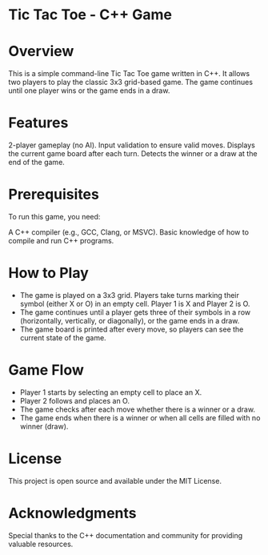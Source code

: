 # Tic Tac Toe - C++ Game
# Overview
This is a simple command-line Tic Tac Toe game written in C++. It allows two players to play the classic 3x3 grid-based game. The game continues until one player wins or the game ends in a draw.

# Features
2-player gameplay (no AI).
Input validation to ensure valid moves.
Displays the current game board after each turn.
Detects the winner or a draw at the end of the game.
# Prerequisites
To run this game, you need:

A C++ compiler (e.g., GCC, Clang, or MSVC).
Basic knowledge of how to compile and run C++ programs.

# How to Play
- The game is played on a 3x3 grid. Players take turns marking their symbol (either X or O) in an empty cell.
Player 1 is X and Player 2 is O.
- The game continues until a player gets three of their symbols in a row (horizontally, vertically, or diagonally), or the game ends in a draw.
- The game board is printed after every move, so players can see the current state of the game.
# Game Flow

- Player 1 starts by selecting an empty cell to place an X.
- Player 2 follows and places an O.
- The game checks after each move whether there is a winner or a draw.
- The game ends when there is a winner or when all cells are filled with no winner (draw).

# License
This project is open source and available under the MIT License.

# Acknowledgments
Special thanks to the C++ documentation and community for providing valuable resources.
